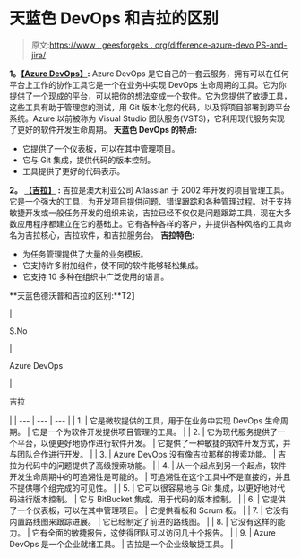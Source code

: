 # 天蓝色 DevOps 和吉拉的区别

> 原文:[https://www . geesforgeks . org/difference-azure-devo PS-and-jira/](https://www.geeksforgeeks.org/difference-between-azure-devops-and-jira/)

**1。**[**【Azure DevOps】**](https://www.geeksforgeeks.org/azure-devops-an-introduction/)**:**
Azure DevOps 是它自己的一套云服务，拥有可以在任何平台上工作的协作工具它是一个在业务中实现 DevOps 生命周期的工具。它为你提供了一个现成的平台，可以把你的想法变成一个软件。它为您提供了敏捷工具，这些工具有助于管理您的测试，用 Git 版本化您的代码，以及将项目部署到跨平台系统。Azure 以前被称为 Visual Studio 团队服务(VSTS)，它利用现代服务实现了更好的软件开发生命周期。
**天蓝色 DevOps 的特点:**

*   它提供了一个仪表板，可以在其中管理项目。
*   它与 Git 集成，提供代码的版本控制。
*   工具提供了更好的代码表示。

**2。** [**【吉拉】**](https://www.geeksforgeeks.org/introduction-of-jira/) **:**
吉拉是澳大利亚公司 Atlassian 于 2002 年开发的项目管理工具。它是一个强大的工具，为开发项目提供问题、错误跟踪和各种管理过程。对于支持敏捷开发或一般任务开发的组织来说，吉拉已经不仅仅是问题跟踪工具，现在大多数应用程序都建立在它的基础上。它有各种各样的客户，并提供各种风格的工具命名为吉拉核心，吉拉软件，和吉拉服务台。
**吉拉特色:**

*   为任务管理提供了大量的业务模板。
*   它支持许多附加组件，使不同的软件能够轻松集成。
*   它支持 10 多种在组织中广泛使用的语言。

**天蓝色德沃普和吉拉的区别:**T2】

| 

S.No

 | 

Azure DevOps

 | 

吉拉

 |
| --- | --- | --- |
| 1. | 它是微软提供的工具，用于在业务中实现 DevOps 生命周期。 | 它是一个为软件开发提供项目管理的工具。 |
| 2. | 它为现代服务提供了一个平台，以便更好地协作进行软件开发。 | 它提供了一种敏捷的软件开发方式，并与团队合作进行开发。 |
| 3. | Azure DevOps 没有像吉拉那样的搜索功能。 | 吉拉为代码中的问题提供了高级搜索功能。 |
| 4. | 从一个起点到另一个起点，软件开发生命周期中的可追溯性是可能的。 | 可追溯性在这个工具中不是直接的，并且不提供哪个组完成的可见性。 |
| 5. | 它可以很容易地与 Git 集成，以更好地对代码进行版本控制。 | 它与 BitBucket 集成，用于代码的版本控制。 |
| 6. | 它提供了一个仪表板，可以在其中管理项目。 | 它提供看板和 Scrum 板。 |
| 7. | 它没有内置路线图来跟踪进展。 | 它已经制定了前进的路线图。 |
| 8. | 它没有这样的能力。 | 它有全面的敏捷报告，这使得团队可以访问几十个报告。 |
| 9. | Azure DevOps 是一个企业就绪工具。 | 吉拉是一个企业级敏捷工具。 |